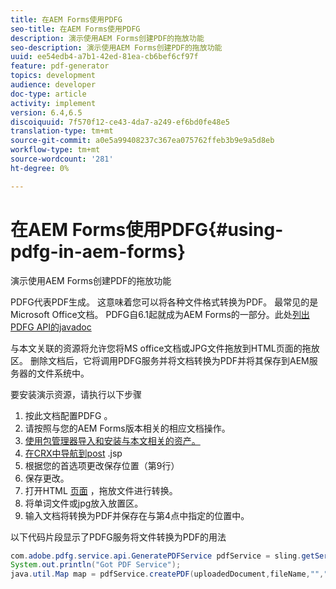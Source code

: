 ```yaml
---
title: 在AEM Forms使用PDFG
seo-title: 在AEM Forms使用PDFG
description: 演示使用AEM Forms创建PDF的拖放功能
seo-description: 演示使用AEM Forms创建PDF的拖放功能
uuid: ee54edb4-a7b1-42ed-81ea-cb6bef6cf97f
feature: pdf-generator
topics: development
audience: developer
doc-type: article
activity: implement
version: 6.4,6.5
discoiquuid: 7f570f12-ce43-4da7-a249-ef6bd0fe48e5
translation-type: tm+mt
source-git-commit: a0e5a99408237c367ea075762ffeb3b9e9a5d8eb
workflow-type: tm+mt
source-wordcount: '281'
ht-degree: 0%

---
```



# 在AEM Forms使用PDFG{#using-pdfg-in-aem-forms}

演示使用AEM Forms创建PDF的拖放功能

PDFG代表PDF生成。 这意味着您可以将各种文件格式转换为PDF。 最常见的是Microsoft Office文档。 PDFG自6.1起就成为AEM Forms的一部分。此处[列出PDFG API的javadoc](https://helpx.adobe.com/experience-manager/6-3/forms/using/aem-document-services-programmatically.html#PDFGeneratorService)

与本文关联的资源将允许您将MS office文档或JPG文件拖放到HTML页面的拖放区。 删除文档后，它将调用PDFG服务并将文档转换为PDF并将其保存到AEM服务器的文件系统中。

要安装演示资源，请执行以下步骤

1. 按此文档配置PDFG [](https://helpx.adobe.com/experience-manager/6-4/forms/using/install-configure-pdf-generator.html)。
1. 请按照与您的AEM Forms版本相关的相应文档操作。
1. [使用包管理器导入和安装与本文相关的资产。](assets/createpdfgdemov2.zip)
1. [在CRX中导航到post](http://localhost:4502/apps/AemFormsSamples/components/createPDF/POST.jsp) .jsp
1. 根据您的首选项更改保存位置（第9行）
1. 保存更改。
1. 打开HTML [ 页面](http://localhost:4502/content/DocumentServices/CreatePDFG.html) ，拖放文件进行转换。
1. 将单词文件或jpg放入放置区。
1. 输入文档将转换为PDF并保存在与第4点中指定的位置中。

以下代码片段显示了PDFG服务将文件转换为PDF的用法

```java
com.adobe.pdfg.service.api.GeneratePDFService pdfService = sling.getService(com.adobe.pdfg.service.api.GeneratePDFService.class);
System.out.println("Got PDF Service");
java.util.Map map = pdfService.createPDF(uploadedDocument,fileName,"","Standard","No Security", null, null);
```

